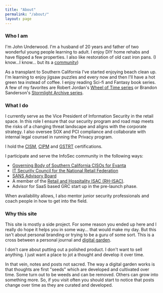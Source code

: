 ```yaml
---
title: "About"
permalink: "/about/"
layout: page
---
```

### Who I am
I'm John Underwood. I'm a husband of 20 years and father of two wonderful young people learning to adult. I enjoy DIY home rehabs and have flipped a few properties. I also like restoration of old cast iron pans.  (I know...I know... but its a [community](https://media.giphy.com/media/kSlJtVrqxDYKk/giphy.gif))

As a transplant to Southern California I've started enjoying beach clean up. I'm learning to enjoy jigsaw puzzles and every now and then I'll have a hot green tea instead of coffee. I enjoy reading Sci-fi and Fantasy book series.  A few of my favorites are Robert Jordan's [Wheel of Time series](https://www.brandonsanderson.com/books-and-art/#cosmere) or Brandon Sanderson's [Stormlight Archive series](https://www.brandonsanderson.com/books-and-art/#cosmere). 

### What I do
I currently serve as the Vice President of Information Security in the retail space. In this role I ensure that our security program and road map meets the risks of a changing threat landscape and aligns with the corporate strategy.  I also oversee SOX and PCI compliance and collaborate with internal legal counsel in running the Privacy program. 

I hold the [CISM](https://www.isaca.org/credentialing/cism), [CIPM](https://iapp.org/certify/cipm/) and [GSTRT](https://www.giac.org/certifications/strategic-planning-policy-leadership-gstrt/) certifications.  

I participate and serve the InfoSec community in the following ways:
 - [Governing Body of Southern California CISOs for Evanta](https://www.evanta.com/ciso/southern-california)
 - [IT Security Council for the National Retail Federation](https://nrf.com/about-us/committees-councils/it-security-council)
 - [SANS Advisory Board](https://www.giac.org/about/community/)
 - A member of the [Retail and Hospitality ISAC (RH-ISAC)](https://www.rhisac.org/).
 - Advisor for SaaS based GRC start up in the pre-launch phase. 

When availability allows, I also mentor junior security professionals and coach people in how to get into the field.

### Why this site 
This site is mostly a side project. For some reason you ended up here and I really do hope it helps you in some way... that would make my day.  But this isn't about personal branding or trying to be a guru of some sort. This is a cross between a personal journal and [digital garden](https://joelhooks.com/digital-garden).

I don't care about putting out a polished product.  I don't want to sell anything.  I just want a place to jot a thought and develop it over time.  

In that vein, notes and posts not sacred.  The way a digital garden works is that thoughts are first "seeds" which are developed and cultivated over time.  Some turn out to be weeds and can be removed.  Others can grow into something more.  So, if you visit often you should start to notice that posts change over time as they are curated and developed.
